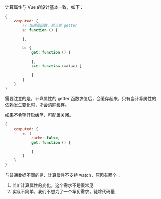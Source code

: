 计算属性与 Vue 的设计基本一致，如下：

```javascript
{
    computed: {
        // 如果是函数，就当做 getter
        a: function () {
            
        },

        b: {
            get: function () {
                
            },
            set: function (value) {

            }
        }
    }
}
```

需要注意的是，计算属性的 getter 函数求值后，会缓存起来，只有当计算属性的依赖发生变化时，才会清除缓存。

如果不希望开启缓存，可配置关闭。

```javascript
{
    computed: {
        a: {
            cache: false,
            get: function () {

            }
        }
    }
}
```

与普通数据不同的是，计算属性不支持 watch，原因有两个：

1. 监听计算属性的变化，这个需求不是很常见
2. 实现不简单，我们不想为了一个罕见需求，徒增代码量